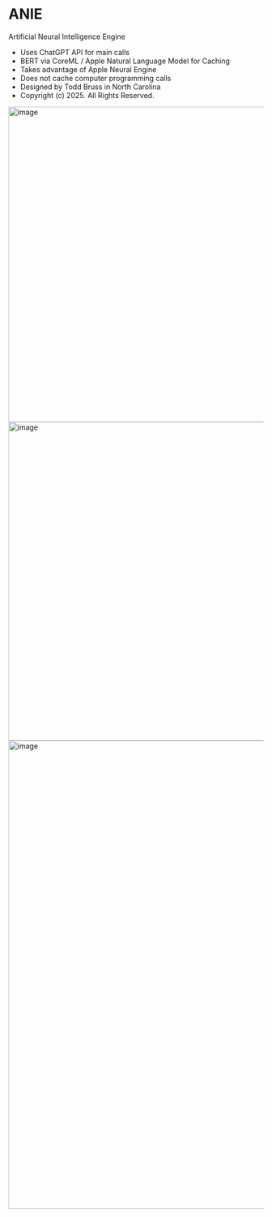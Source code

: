 # ANIE
 Artificial Neural Intelligence Engine

- Uses ChatGPT API for main calls
- BERT via CoreML / Apple Natural Language Model for Caching
- Takes advantage of Apple Neural Engine
- Does not cache computer programming calls
- Designed by Todd Bruss in North Carolina
- Copyright (c) 2025. All Rights Reserved.

<img width="622" alt="image" src="https://github.com/user-attachments/assets/607c1423-2b42-4cf5-9845-5da3657f18c1" />
<img width="629" alt="image" src="https://github.com/user-attachments/assets/30ef5139-cbc7-4e5a-b410-257d0d962e00" />
<img width="924" alt="image" src="https://github.com/user-attachments/assets/ccc2ef9f-eab9-4cf3-9229-7ee7cae511de" />








